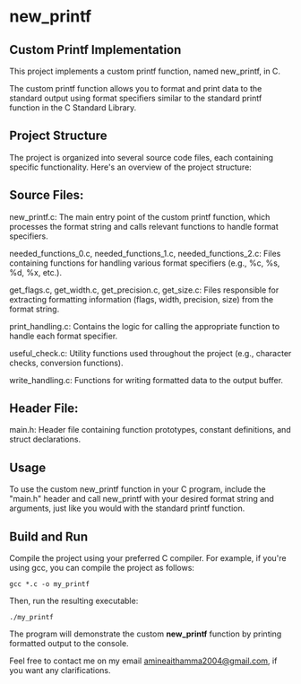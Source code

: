 # new_printf

## Custom Printf Implementation
This project implements a custom printf function, named new_printf, in C.

The custom printf function allows you to format and print data to the standard output using format specifiers similar to the standard printf function in the C Standard Library.

## Project Structure
The project is organized into several source code files, each containing specific functionality. Here's an overview of the project structure:

## Source Files:
new_printf.c: The main entry point of the custom printf function, which processes the format string and calls relevant functions to handle format specifiers.

needed_functions_0.c, needed_functions_1.c, needed_functions_2.c: Files containing functions for handling various format specifiers (e.g., %c, %s, %d, %x, etc.).

get_flags.c, get_width.c, get_precision.c, get_size.c: Files responsible for extracting formatting information (flags, width, precision, size) from the format string.

print_handling.c: Contains the logic for calling the appropriate function to handle each format specifier.

useful_check.c: Utility functions used throughout the project (e.g., character checks, conversion functions).

write_handling.c: Functions for writing formatted data to the output buffer.

## Header File:

main.h: Header file containing function prototypes, constant definitions, and struct declarations.

## Usage

To use the custom new_printf function in your C program, include the "main.h" header and call new_printf with your desired format string and arguments, just like you would with the standard printf function.


## Build and Run

Compile the project using your preferred C compiler. For example, if you're using gcc, you can compile the project as follows:
```
gcc *.c -o my_printf

```

Then, run the resulting executable:

```
./my_printf

```
The program will demonstrate the custom **new_printf** function by printing formatted output to the console.


Feel free to contact me on my email amineaithamma2004@gmail.com, if you want any clarifications.
